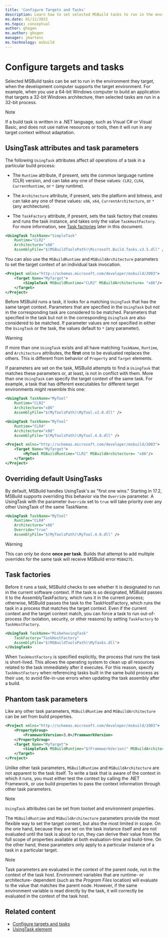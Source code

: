 ```yaml
---
title: 'Configure Targets and Tasks'
description: Learn how to set selected MSBuild tasks to run in the environment they target, regardless of the environment of the development computer.
ms.date: 01/11/2022
ms.topic: conceptual
author: ghogen
ms.author: ghogen
manager: jmartens
ms.technology: msbuild
---
```

# Configure targets and tasks

Selected MSBuild tasks can be set to run in the environment they target, when the development computer supports the target environment. For example, when you use a 64-bit Windows computer to build an application that targets a 32-bit Windows architecture, then selected tasks are run in a 32-bit process.

> [!NOTE]
> If a build task is written in a .NET language, such as Visual C# or Visual Basic, and does not use native resources or tools, then it will run in any target context without adaptation.

## UsingTask attributes and task parameters

The following `UsingTask` attributes affect all operations of a task in a particular build process:

- The `Runtime` attribute, if present, sets the common language runtime (CLR) version, and can take any one of these values: `CLR2`, `CLR4`, `CurrentRuntime`, or `*` (any runtime).

- The `Architecture` attribute, if present, sets the platform and bitness, and can take any one of these values: `x86`, `x64`, `CurrentArchitecture`, or `*` (any architecture).

- The `TaskFactory` attribute, if present, sets the task factory that creates and runs the task instance, and takes only the value `TaskHostFactory`. For more information, see [Task factories](#task-factories) later in this document.

```xml
<UsingTask TaskName="SimpleTask"
    Runtime="CLR2"
    Architecture="x86"
    AssemblyFile="$(MSBuildToolsPath)\Microsoft.Build.Tasks.v3.5.dll" />
```

You can also use the `MSBuildRuntime` and `MSBuildArchitecture` parameters to set the target context of an individual task invocation.

```xml
<Project xmlns="http://schemas.microsoft.com/developer/msbuild/2003">
    <Target Name="MyTarget">
        <SimpleTask MSBuildRuntime="CLR2" MSBuildArchitecture= "x86"/>
    </Target>
</Project>
```

Before MSBuild runs a task, it looks for a matching `UsingTask` that has the same target context. Parameters that are specified in the `UsingTask` but not in the corresponding task are considered to be matched. Parameters that specified in the task but not in the corresponding `UsingTask` are also considered to be matched. If parameter values are not specified in either the `UsingTask` or the task, the values default to `*` (any parameter).

> [!WARNING]
> If more than one `UsingTask` exists and all have matching `TaskName`, `Runtime`, and `Architecture` attributes, the **first** one to be evaluated replaces the others. This is different from behavior of `Property` and `Target` elements.

 If parameters are set on the task, MSBuild attempts to find a `UsingTask` that matches these parameters or, at least, is not in conflict with them. More than one `UsingTask` can specify the target context of the same task. For example, a task that has different executables for different target environments might resemble this one:

```xml
<UsingTask TaskName="MyTool"
    Runtime="CLR2"
    Architecture="x86"
    AssemblyFile="$(MyToolsPath)\MyTool.v2.0.dll" />

<UsingTask TaskName="MyTool"
    Runtime="CLR4"
    Architecture="x86"
    AssemblyFile="$(MyToolsPath)\MyTool.4.0.dll" />

<Project xmlns="http://schemas.microsoft.com/developer/msbuild/2003">
    <Target Name="MyTarget">
        <MyTool MSBuildRuntime="CLR2" MSBuildArchitecture= "x86"/>
    </Target>
</Project>

```

## Overriding default UsingTasks
By default, MSBuild handles UsingTask's as "first one wins." Starting in 17.2, MSBuild supports overriding this behavior via the `Override` parameter. A UsingTask with the parameter `Override` set to `true` will take priority over any other UsingTask of the same TaskName.

```xml
<UsingTask TaskName="MyTool"
    Runtime="CLR4"
    Architecture="x86"
    Override="true"
    AssemblyFile="$(MyToolsPath)\MyTool.4.0.dll" />
```

> [!WARNING]
> This can only be done **once per task**. Builds that attempt to add multiple overrides for the same task will receive MSBuild error `MSB4275`.

## Task factories

Before it runs a task, MSBuild checks to see whether it is designated to run in the current software context. If the task is so designated, MSBuild passes it to the AssemblyTaskFactory, which runs it in the current process; otherwise, MSBuild passes the task to the TaskHostFactory, which runs the task in a process that matches the target context. Even if the current context and the target context match, you can force a task to run out-of-process (for isolation, security, or other reasons) by setting `TaskFactory` to `TaskHostFactory`.

```xml
<UsingTask TaskName="MisbehavingTask"
    TaskFactory="TaskHostFactory"
    AssemblyFile="$(MSBuildToolsPath)\MyTasks.dll">
</UsingTask>
```

When `TaskHostFactory` is specified explicitly, the process that runs the task is short-lived. This allows the operating system to clean up all resources related to the task immediately after it executes. For this reason, specify `TaskHostFactory` when referencing tasks built in the same build process as their use, to avoid file-in-use errors when updating the task assembly after a build.

## Phantom task parameters

Like any other task parameters, `MSBuildRuntime` and `MSBuildArchitecture` can be set from build properties.

```xml
<Project xmlns="http://schemas.microsoft.com/developer/msbuild/2003">
    <PropertyGroup>
        <FrameworkVersion>3.0</FrameworkVersion>
    </PropertyGroup>
    <Target Name="MyTarget">
        <SimpleTask MSBuildRuntime="$(FrameworkVerion)" MSBuildArchitecture= "x86"/>
    </Target>
</Project>
```

Unlike other task parameters, `MSBuildRuntime` and `MSBuildArchitecture` are not apparent to the task itself. To write a task that is aware of the context in which it runs, you must either test the context by calling the .NET Framework, or use build properties to pass the context information through other task parameters.

> [!NOTE]
> `UsingTask` attributes can be set from toolset and environment properties.

The `MSBuildRuntime` and `MSBuildArchitecture` parameters provide the most flexible way to set the target context, but also the most limited in scope. On the one hand, because they are set on the task instance itself and are not evaluated until the task is about to run, they can derive their value from the full scope of properties available at both evaluation-time and build-time. On the other hand, these parameters only apply to a particular instance of a task in a particular target.

> [!NOTE]
> Task parameters are evaluated in the context of the parent node, not in the context of the task host. Environment variables that are runtime- or architecture- dependent (such as the *Program Files* location) will evaluate to the value that matches the parent node. However, if the same environment variable is read directly by the task, it will correctly be evaluated in the context of the task host.

## Related content

- [Configure targets and tasks](../msbuild/configure-tasks.md)
- [UsingTask element](../msbuild/usingtask-element-msbuild.md)
